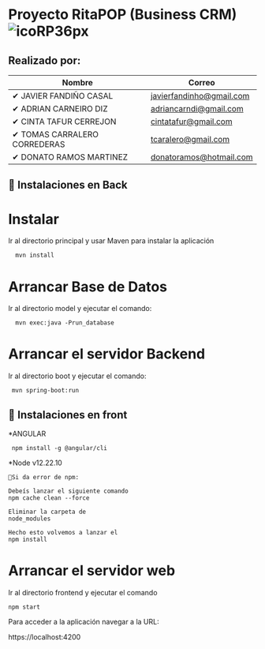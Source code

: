 # Proyecto RitaPOP (Business CRM) ![icoRP36px](https://user-images.githubusercontent.com/71487857/207843204-59a1ca7c-c635-433a-baa3-1ea7ac78f850.png)

## Realizado por:

| Nombre                     | Correo |
| -------------------------- | ----------------------------- |
| ✔ JAVIER FANDIÑO CASAL    | javierfandinho@gmail.com      |               
| ✔ ADRIAN CARNEIRO DIZ    | adriancarndi@gmail.com         |
| ✔ CINTA TAFUR CERREJON  | cintatafur@gmail.com|
| ✔ TOMAS CARRALERO CORREDERAS    | 	tcaralero@gmail.com      |
| ✔ DONATO RAMOS MARTINEZ    |donatoramos@hotmail.com   |

##  🔧 Instalaciones en Back

# Instalar


Ir al directorio principal y usar Maven para instalar la aplicación

```
  mvn install
```

# Arrancar Base de Datos

Ir al directorio model y ejecutar el comando:

```
  mvn exec:java -Prun_database
```

# Arrancar el servidor Backend

Ir al directorio boot y ejecutar el comando:

```
 mvn spring-boot:run
```

##  🔧 Instalaciones en front

 *ANGULAR
 
 ```
  npm install -g @angular/cli
 ```
  *Node 
  v12.22.10
  
  ```
  🐛Si da error de npm:
  
  Debeís lanzar el siguiente comando
  npm cache clean --force
  
  Eliminar la carpeta de 
  node_modules
  
  Hecho esto volvemos a lanzar el 
  npm install
  
```

# Arrancar el servidor web

Ir al directorio frontend y ejecutar el comando

```
npm start
```

Para acceder a la aplicación navegar a la URL:

https://localhost:4200
